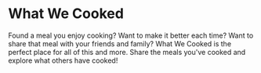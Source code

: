 # What We Cooked

Found a meal you enjoy cooking? Want to make it better each time? Want to share that meal with your
friends and family? What We Cooked is the perfect place for all of this and more. Share the meals
you've cooked and explore what others have cooked!
